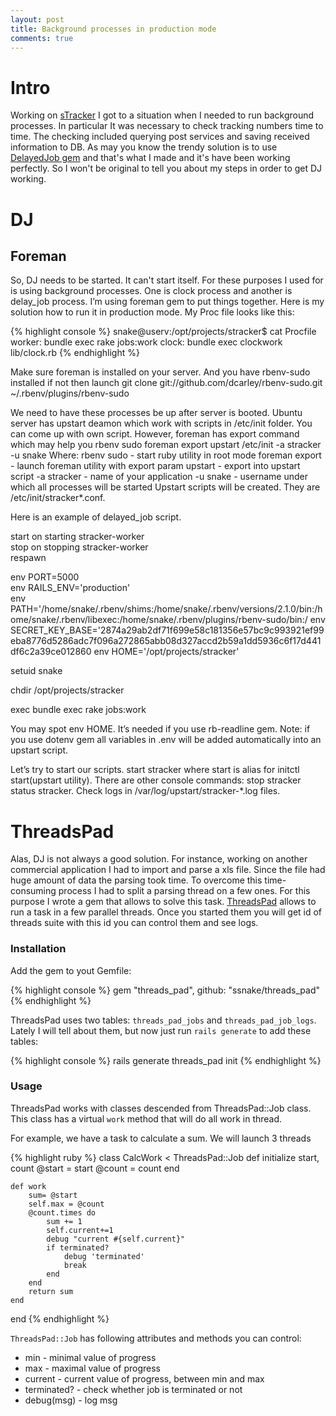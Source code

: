 ```yaml
---
layout: post
title: Background processes in production mode
comments: true
---
```


Intro
========

Working on [sTracker](//stracker.cc) I got to a situation when I needed to run background processes. In particular It was necessary to check tracking numbers time to time. The checking included querying post services and saving received information to DB.
As may you know the trendy solution is to use [DelayedJob gem](https://github.com/collectiveidea/delayed_job) and that's what I made and it's have been working perfectly. So I won't be original to tell you about my steps in order to get DJ working.

DJ
==
## Foreman

So, DJ needs to be started. It can't start itself. For these purposes I used for
 is using background processes. One is clock process and another is delay_job process. I’m using foreman gem to put things together. Here is my solution how to run it in production mode.
My Proc file looks like this:

{% highlight console %}
snake@userv:/opt/projects/stracker$ cat Procfile 
worker:	bundle exec rake jobs:work
clock:		bundle exec clockwork lib/clock.rb
{% endhighlight %}

Make sure foreman is installed on your server. And you have rbenv-sudo installed if not then launch 
git clone git://github.com/dcarley/rbenv-sudo.git ~/.rbenv/plugins/rbenv-sudo

We need to have these processes be up after server is booted. Ubuntu server has upstart deamon which work with scripts in /etc/init folder. You can come up with own script. However, foreman has export command which may help you
rbenv sudo foreman export upstart /etc/init -a stracker -u snake
Where: 
rbenv sudo  - start ruby utility in root mode
foreman export - launch foreman utility with export param
upstart - export into upstart script
-a stracker - name of your application
-u snake - username under which all processes will  be started
Upstart scripts will be created. They are /etc/init/stracker*.conf.


Here is an example of delayed_job script. 

start on starting stracker-worker                                                                                                              
stop on stopping stracker-worker                                                                                                               
respawn                                                                                                                                        
                                                                                                                                               
env PORT=5000                                                                                                                                  
env RAILS_ENV='production'                                                                                                                     
env PATH='/home/snake/.rbenv/shims:/home/snake/.rbenv/versions/2.1.0/bin:/home/snake/.rbenv/libexec:/home/snake/.rbenv/plugins/rbenv-sudo/bin:/
env SECRET_KEY_BASE='2874a29ab2df71f699e58c181356e57bc9c993921ef99eba8776d5286adc7f096a272865abb08d327accd2b59a1dd5936c6f17d441df6c2a39ce012860
env HOME='/opt/projects/stracker'                                                                                                              
                                                                                                                                               
setuid snake                                                                                                                                   
                                                                                                                                               
chdir /opt/projects/stracker                                                                                                                   
                                                                                                                                               
exec bundle exec rake jobs:work 

You may spot env HOME. It’s needed if you use rb-readline gem.
Note: if you use dotenv gem all variables in .env will be added automatically into an upstart script. 

Let’s try to start our scripts. 
	start stracker
where start is alias for initctl start(upstart utility). There are other console commands:
 stop stracker
 status stracker. 
Check logs in /var/log/upstart/stracker-*.log files.


ThreadsPad
==========

Alas, DJ is not always a good solution. For instance, working on another commercial application I had to import and parse a xls file. Since the file had huge amount of data the parsing took time. To overcome this time-consuming process I had to split a parsing thread on a few ones. For this purpose I wrote a gem that allows to solve this task. [ThreadsPad](https://github.com/ssnake/threads_pad) allows to run a task in a few parallel threads. Once you started them you will get id of threads suite with this id you can control them and see logs. 


### Installation

Add the gem to yout Gemfile:

{% highlight console %}
gem "threads_pad", github: "ssnake/threads_pad"
{% endhighlight %}

ThreadsPad uses two tables: `threads_pad_jobs` and `threads_pad_job_logs`. Lately I will tell about them, but now just run `rails generate` to add these tables:

{% highlight console %}
rails generate threads_pad init
{% endhighlight %}

### Usage

 ThreadsPad works with classes descended from ThreadsPad::Job class. This class has a virtual `work` method that will do all work in thread.
 
 For example, we have a task to calculate a sum. We will launch 3 threads


{% highlight ruby %}
class CalcWork < ThreadsPad::Job
	def initialize start, count
		@start = start
		@count = count
	end

	def work 
		sum= @start
		self.max = @count
		@count.times do 
			sum += 1
			self.current+=1
			debug "current #{self.current}"
			if terminated?
				debug 'terminated'
				break
			end
		end
		return sum
	end
end
{% endhighlight %}

`ThreadsPad::Job` has following attributes and methods you can control:

* min - minimal value of progress
* max - maximal value of progress
* current - current value of progress, between min and max
* terminated? - check whether job is terminated or not
* debug(msg) - log msg

